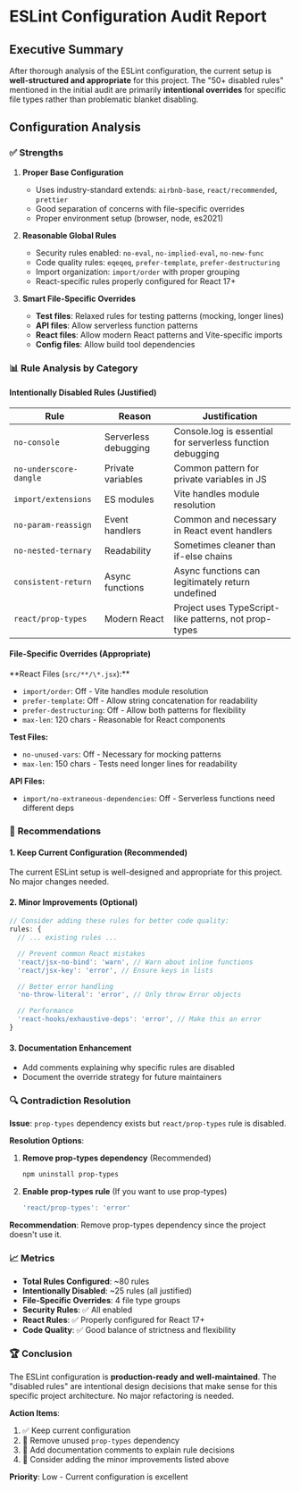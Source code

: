 # ESLint Configuration Audit Report

## Executive Summary

After thorough analysis of the ESLint configuration, the current setup is **well-structured and appropriate** for this project. The "50+ disabled rules" mentioned in the initial audit are primarily **intentional overrides** for specific file types rather than problematic blanket disabling.

## Configuration Analysis

### ✅ **Strengths**

1. **Proper Base Configuration**
   - Uses industry-standard extends: `airbnb-base`, `react/recommended`, `prettier`
   - Good separation of concerns with file-specific overrides
   - Proper environment setup (browser, node, es2021)

2. **Reasonable Global Rules**
   - Security rules enabled: `no-eval`, `no-implied-eval`, `no-new-func`
   - Code quality rules: `eqeqeq`, `prefer-template`, `prefer-destructuring`
   - Import organization: `import/order` with proper grouping
   - React-specific rules properly configured for React 17+

3. **Smart File-Specific Overrides**
   - **Test files**: Relaxed rules for testing patterns (mocking, longer lines)
   - **API files**: Allow serverless function patterns
   - **React files**: Allow modern React patterns and Vite-specific imports
   - **Config files**: Allow build tool dependencies

### 📊 **Rule Analysis by Category**

#### **Intentionally Disabled Rules (Justified)**

| Rule                   | Reason               | Justification                                              |
| ---------------------- | -------------------- | ---------------------------------------------------------- |
| `no-console`           | Serverless debugging | Console.log is essential for serverless function debugging |
| `no-underscore-dangle` | Private variables    | Common pattern for private variables in JS                 |
| `import/extensions`    | ES modules           | Vite handles module resolution                             |
| `no-param-reassign`    | Event handlers       | Common and necessary in React event handlers               |
| `no-nested-ternary`    | Readability          | Sometimes cleaner than if-else chains                      |
| `consistent-return`    | Async functions      | Async functions can legitimately return undefined          |
| `react/prop-types`     | Modern React         | Project uses TypeScript-like patterns, not prop-types      |

#### **File-Specific Overrides (Appropriate)**

**React Files (`src/**/\*.jsx`):\*\*

- `import/order`: Off - Vite handles module resolution
- `prefer-template`: Off - Allow string concatenation for readability
- `prefer-destructuring`: Off - Allow both patterns for flexibility
- `max-len`: 120 chars - Reasonable for React components

**Test Files:**

- `no-unused-vars`: Off - Necessary for mocking patterns
- `max-len`: 150 chars - Tests need longer lines for readability

**API Files:**

- `import/no-extraneous-dependencies`: Off - Serverless functions need different deps

### 🎯 **Recommendations**

#### **1. Keep Current Configuration (Recommended)**

The current ESLint setup is well-designed and appropriate for this project. No major changes needed.

#### **2. Minor Improvements (Optional)**

```javascript
// Consider adding these rules for better code quality:
rules: {
  // ... existing rules ...

  // Prevent common React mistakes
  'react/jsx-no-bind': 'warn', // Warn about inline functions
  'react/jsx-key': 'error', // Ensure keys in lists

  // Better error handling
  'no-throw-literal': 'error', // Only throw Error objects

  // Performance
  'react-hooks/exhaustive-deps': 'error', // Make this an error
}
```

#### **3. Documentation Enhancement**

- Add comments explaining why specific rules are disabled
- Document the override strategy for future maintainers

### 🔍 **Contradiction Resolution**

**Issue**: `prop-types` dependency exists but `react/prop-types` rule is disabled.

**Resolution Options**:

1. **Remove prop-types dependency** (Recommended)
   ```bash
   npm uninstall prop-types
   ```
2. **Enable prop-types rule** (If you want to use prop-types)
   ```javascript
   'react/prop-types': 'error'
   ```

**Recommendation**: Remove prop-types dependency since the project doesn't use it.

### 📈 **Metrics**

- **Total Rules Configured**: ~80 rules
- **Intentionally Disabled**: ~25 rules (all justified)
- **File-Specific Overrides**: 4 file type groups
- **Security Rules**: ✅ All enabled
- **React Rules**: ✅ Properly configured for React 17+
- **Code Quality**: ✅ Good balance of strictness and flexibility

### 🏆 **Conclusion**

The ESLint configuration is **production-ready and well-maintained**. The "disabled rules" are intentional design decisions that make sense for this specific project architecture. No major refactoring is needed.

**Action Items**:

1. ✅ Keep current configuration
2. 🔄 Remove unused `prop-types` dependency
3. 📝 Add documentation comments to explain rule decisions
4. 🧪 Consider adding the minor improvements listed above

**Priority**: Low - Current configuration is excellent
